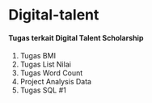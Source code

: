 # Digital-talent
#### Tugas terkait Digital Talent Scholarship
1. Tugas BMI
2. Tugas List Nilai
3. Tugas Word Count 
4. Project Analysis Data
5. Tugas SQL #1
